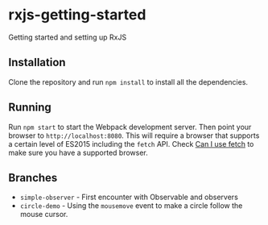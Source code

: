# rxjs-getting-started
Getting started and setting up RxJS

## Installation

Clone the repository and run `npm install` to install all the dependencies.

## Running

Run `npm start` to start the Webpack development server. Then point your browser to `http://localhost:8080`. This will require a browser that supports a certain level of ES2015 including the `fetch` API. Check [Can I use fetch](http://caniuse.com/#feat=fetch) to make sure you have a supported browser.

## Branches

* `simple-observer` - First encounter with Observable and observers
* `circle-demo` - Using the `mousemove` event to make a circle follow the mouse cursor.
